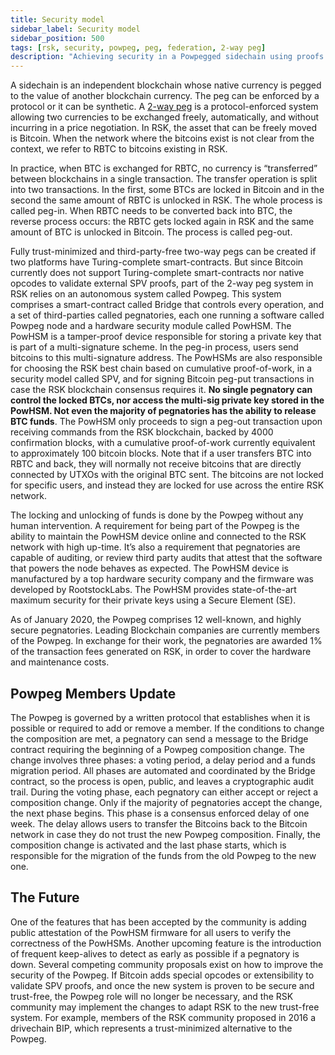 ```yaml
---
title: Security model
sidebar_label: Security model
sidebar_position: 500
tags: [rsk, security, powpeg, peg, federation, 2-way peg]
description: "Achieving security in a Powpegged sidechain using proofs of payment"
---
```


A sidechain is an independent blockchain whose native currency is pegged to the value of another blockchain currency. The peg can be enforced by a protocol or it can be synthetic. A [2-way peg](/rsk/architecture/powpeg/) is a protocol-enforced system allowing two currencies to be exchanged freely, automatically, and without incurring in a price negotiation. In RSK, the asset that can be freely moved is Bitcoin. When the network where the bitcoins exist is not clear from the context, we refer to RBTC to bitcoins existing in RSK.

In practice, when BTC is exchanged for RBTC, no currency is “transferred” between blockchains in a single transaction. The transfer operation is split into two transactions. In the first, some BTCs are locked in Bitcoin and in the second the same amount of RBTC is unlocked in RSK. The whole process is called peg-in. When RBTC needs to be converted back into BTC, the reverse process occurs: the RBTC gets locked again in RSK and the same amount of BTC is unlocked in Bitcoin. The process is called peg-out.

Fully trust-minimized and third-party-free two-way pegs can be created if two platforms have Turing-complete smart-contracts. But since Bitcoin currently does not support Turing-complete smart-contracts nor native opcodes to validate external SPV proofs, part of the 2-way peg system in RSK relies on an autonomous system called Powpeg. This system comprises a smart-contract called Bridge that controls every operation, and a set of third-parties called pegnatories, each one running a software called Powpeg node and a hardware security module called PowHSM. The PowHSM is a tamper-proof device responsible for storing a private key that is part of a multi-signature scheme. In the peg-in process, users send bitcoins to this  multi-signature address.  The PowHSMs are also responsible for choosing the RSK best chain based on cumulative proof-of-work, in a security model called SPV, and for signing Bitcoin peg-put transactions in case the RSK blockchain consensus requires it. **No single pegnatory can control the locked BTCs, nor access the multi-sig private key stored in the PowHSM. Not even the majority of pegnatories has the ability to release BTC funds**. The PowHSM only proceeds to sign a peg-out transaction upon receiving commands from the RSK blockchain, backed by 4000 confirmation blocks, with a cumulative proof-of-work currently equivalent to approximately 100 bitcoin blocks. Note that if a user transfers BTC into RBTC and back, they will normally not receive bitcoins that are directly connected by UTXOs with the original BTC sent. The bitcoins are not locked for specific users, and instead they are locked for use across the entire RSK network.

The locking and unlocking of funds is done by the Powpeg without any human intervention. A requirement for being part of the Powpeg is the ability to maintain the PowHSM device online and connected to the RSK network with high up-time. It’s also a requirement that pegnatories are capable of auditing, or review third party audits that attest that the software that powers the node behaves as expected. The PowHSM device is manufactured by a top hardware security company and the firmware was developed by RootstockLabs. The PowHSM provides state-of-the-art maximum security for their private keys using a Secure Element (SE).

As of January 2020, the Powpeg comprises 12 well-known, and highly secure pegnatories. Leading Blockchain companies are currently members of the Powpeg.  In exchange for their work, the pegnatories are awarded 1% of the transaction fees generated on RSK, in order to cover the hardware and maintenance costs.

## Powpeg Members Update

The Powpeg is governed by a written protocol that establishes when it is possible or required to add or remove a member. If the conditions to change the composition are met, a pegnatory can send a message to the Bridge contract requiring the beginning of a Powpeg composition change. The change involves three phases: a voting period, a delay period and a funds migration period.  All phases are automated and coordinated by the Bridge contract, so the process is open, public, and leaves a cryptographic audit trail.  During the voting phase, each pegnatory can either accept or reject a composition change. Only if the majority of pegnatories accept the change, the next phase begins. This phase is a consensus enforced delay of one week. The delay allows users to transfer the Bitcoins back to the Bitcoin network in case they do not trust the new Powpeg composition. Finally, the composition change is activated and the last phase starts, which is responsible for the migration of the funds from the old Powpeg to the new one.

## The Future

One of the features that has been accepted by the community is adding public attestation of the PowHSM firmware for all users to verify the correctness of the PowHSMs. Another upcoming feature is the introduction of frequent keep-alives to detect as early as possible if a pegnatory is down. Several competing community proposals exist on how to improve the security of the Powpeg. If Bitcoin adds special opcodes or extensibility to validate SPV proofs, and once the new system is proven to be secure and trust-free, the Powpeg role will no longer be necessary, and the RSK community may implement the changes to adapt RSK to the new trust-free system. For example, members of the RSK community proposed in 2016 a drivechain BIP, which represents a trust-minimized alternative to the Powpeg.
